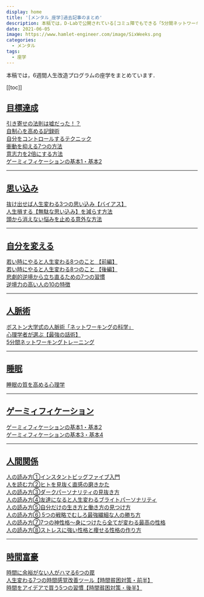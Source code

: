 ```yaml
---
display: home
title: '[メンタル_座学]過去記事のまとめ'
description: 本稿では，D-Labで公開されている[コミュ障でもできる「5分間ネットワーキングトレーニング」](https://daigovideolab.jp/play/1525704925)について，整理します．
date: 2021-06-05
image: https://www.hamlet-engineer.com/image/SixWeeks.png
categories: 
  - メンタル
tags:
  - 座学
---
```


本稿では，6週間人生改造プログラムの座学をまとめています．

<!-- more -->



[[toc]]

## <u>目標達成</u>
[引き寄せの法則は嘘だった！？](/mental/mental_care_001.html)<br>
[自制心を高める記録術](/mental/SixWeeks02_study.html)<br>
[自分をコントロールするテクニック](/mental/SixWeeks11_study.html)<br>
[衝動を抑える7つの方法](/mental/SixWeeks12_study.html)<br>
[意志力を2倍にする方法](/mental/SixWeeks13_study.html)<br>
[ゲーミィフィケーションの基本1・基本2](/mental/SixWeeks16_study.html)<br>


***

## <u>思い込み</u>
[抜け出せば人生変わる3つの思い込み【バイアス】](/mental/SixWeeks04_study.html)<br>
[人生損する【無駄な思い込み】を減らす方法](/mental/SixWeeks05_study.html)<br>
[頭から消えない悩みを止める意外な方法](/mental/SixWeeks06_study.html)<br>

***

## <u>自分を変える</u>
[若い時にやると人生変わる8つのこと 【前編】](/mental/SixWeeks07_study.html)<br>
[若い時にやると人生変わる8つのこと 【後編】](/mental/SixWeeks08_study.html)<br>
[悲劇的逆境から立ち直るための7つの習慣](/mental/SixWeeks14_study.html)<br>
[逆境力の高い人の10の特徴](/mental/SixWeeks15_study.html)<br>

***

## <u>人脈術</u>
[ボストン大学式の人脈術「ネットワーキングの科学」](/mental/SixWeeks09_study.html)<br>
[心理学者が選ぶ【最強の話術】](/mental/SixWeeks09_study2.html)<br>
[5分間ネットワーキングトレーニング](/mental/SixWeeks10_study.html)<br>

***

## <u>睡眠</u>
[睡眠の質を高める心理学](/mental/SixWeeks03_study.html)<br>

***

## <u>ゲーミィフィケーション</u>
[ゲーミィフィケーションの基本1・基本2](/mental/SixWeeks16_study.html)<br>
[ゲーミィフィケーションの基本3・基本4](/mental/SixWeeks17_study.html)<br>

***

## <u>人間関係</u>
[人の読み方①インスタントビッグファイブ入門](/mental/SixWeeks18_study.html)<br>
[人を読む力②ヒトを見抜く直感の磨きかた](/mental/SixWeeks19_study.html)<br>
[人の読み方③ダークパーソナリティの見抜き方](/mental/SixWeeks20_study.html)<br>
[人の読み方④友達になると人生変わるブライトパーソナリティ](/mental/SixWeeks21_study.html)<br>
[人の読み方⑤自分だけの生き方と働き方の見つけ方](/mental/SixWeeks22_study.html)<br>
[人の読み方⑥ 5つの戦略でむしろ最強繊細な人の勝ち方](/mental/SixWeeks23_study.html)<br>
[人の読み方⑦7つの神性格〜身につけたら全てが変わる最高の性格](/mental/SixWeeks24_study.html)<br>
[人の読み方⑧ストレスに強い性格と痩せる性格の作り方](/mental/SixWeeks25_study.html)<br>

***

## <u>時間富豪</u>
[時間に余裕がない人がハマる6つの罠](/mental/SixWeeks27_study.html)<br>
[人生変わる7つの時間感覚改善ツール【時間貧困対策・前半】](/mental/SixWeeks28_study.html)<br>
[時間をアイデアで買う5つの習慣【時間貧困対策・後半】](/mental/SixWeeks29_study.html)<br>

<ClientOnly>
  <CallInArticleAdsense />
</ClientOnly>